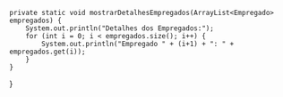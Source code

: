 

    private static void mostrarDetalhesEmpregados(ArrayList<Empregado> empregados) {
        System.out.println("Detalhes dos Empregados:");
        for (int i = 0; i < empregados.size(); i++) {
            System.out.println("Empregado " + (i+1) + ": " + empregados.get(i));
        }
    }
}
